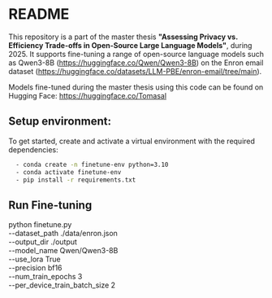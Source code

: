 # README

This repository is a part of the master thesis  **"Assessing Privacy vs. Efficiency Trade-offs in Open-Source Large Language Models"**, during 2025. It supports fine-tuning a range of open-source language models such as Qwen3-8B (https://huggingface.co/Qwen/Qwen3-8B) on the Enron email dataset (https://huggingface.co/datasets/LLM-PBE/enron-email/tree/main).

Models fine-tuned during the master thesis using this code can be found on Hugging Face: https://huggingface.co/Tomasal 

## Setup environment:
To get started, create and activate a virtual environment with the required dependencies:
```bash
  - conda create -n finetune-env python=3.10
  - conda activate finetune-env
  - pip install -r requirements.txt
```
## Run Fine-tuning
python finetune.py \
  --dataset_path ./data/enron.json \
  --output_dir ./output \
  --model_name Qwen/Qwen3-8B \
  --use_lora True \
  --precision bf16 \
  --num_train_epochs 3 \
  --per_device_train_batch_size 2

 
